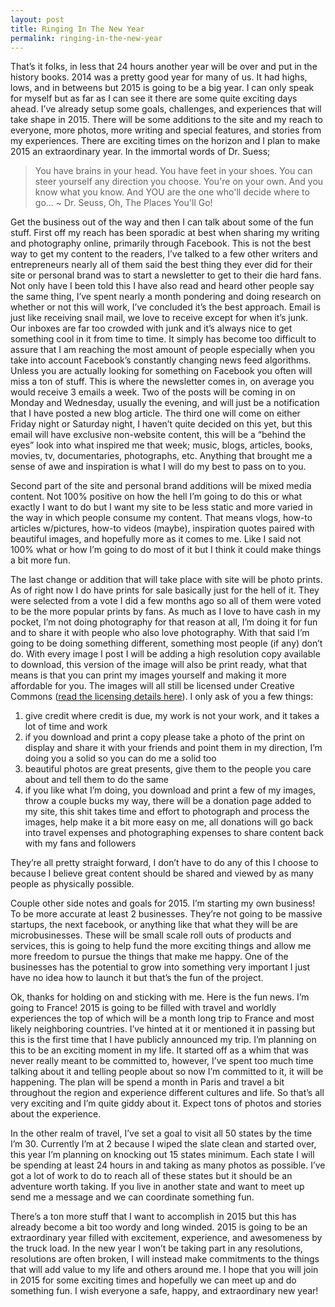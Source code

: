 ```yaml
---
layout: post
title: Ringing In The New Year
permalink: ringing-in-the-new-year
---
```




That’s it folks, in less that 24 hours another year will be over and put in the history books. 2014 was a pretty good year for many of us. It had highs, lows, and in betweens but 2015 is going to be a big year. I can only speak for myself but as far as I can see it there are some quite exciting days ahead. I’ve already setup some goals, challenges, and experiences that will take shape in 2015. There will be some additions to the site and my reach to everyone, more photos, more writing and special features, and stories from my experiences. There are exciting times on the horizon and I plan to make 2015 an extraordinary year. In the immortal words of Dr. Suess;

> You have brains in your head. You have feet in your shoes. You can steer yourself any direction you choose. You're on your own. And you know what you know. And YOU are the one who'll decide where to go...
> ~ Dr. Seuss, Oh, The Places You'll Go!

Get the business out of the way and then I can talk about some of the fun stuff. First off my reach has been sporadic at best when sharing my writing and photography online, primarily through Facebook. This is not the best way to get my content to the readers, I’ve talked to a few other writers and entrepreneurs nearly all of them said the best thing they ever did for their site or personal brand was to start a newsletter to get to their die hard fans. Not only have I been told this I have also read and heard other people say the same thing, I’ve spent nearly a month pondering and doing research on whether or not this will work, I’ve concluded it’s the best approach. Email is just like receiving snail mail, we love to receive except for when it’s junk. Our inboxes are far too crowded with junk and it’s always nice to get something cool in it from time to time. It simply has become too difficult to assure that I am reaching the most amount of people especially when you take into account Facebook’s constantly changing news feed algorithms. Unless you are actually looking for something on Facebook you often will miss a ton of stuff. This is where the newsletter comes in, on average you would receive 3 emails a week. Two of the posts will be coming in on Monday and Wednesday, usually the evening, and will just be a notification that I have posted a new blog article. The third one will come on either Friday night or Saturday night, I haven’t quite decided on this yet, but this email will have exclusive non-website content, this will be a “behind the eyes” look into what inspired me that week; music, blogs, articles, books, movies, tv, documentaries, photographs, etc. Anything that brought me a sense of awe and inspiration is what I will do my best to pass on to you.

Second part of the site and personal brand additions will be mixed media content. Not 100% positive on how the hell I’m going to do this or what exactly I want to do but I want my site to be less static and more varied in the way in which people consume my content. That means vlogs, how-to articles w/pictures, how-to videos (maybe), inspiration quotes paired with beautiful images, and hopefully more as it comes to me. Like I said not 100% what or how I’m going to do most of it but I think it could make things a bit more fun.

The last change or addition that will take place with site will be photo prints. As of right now I do have prints for sale basically just for the hell of it. They were selected from a vote I did a few months ago so all of them were voted to be the more popular prints by fans. As much as I love to have cash in my pocket, I’m not doing photography for that reason at all, I’m doing it for fun and to share it with people who also love photography. With that said I’m going to be doing something different, something most people (if any) don’t do. With every image I post I will be adding a high resolution copy available to download, this version of the image will also be print ready, what that means is that you can print my images yourself and making it more affordable for you. The images will all still be licensed under Creative Commons ([read the licensing details here](http://www.colinrubbert.com/licensing/)). I only ask of you a few things:

1. give credit where credit is due, my work is not your work, and it takes a lot of time and work
2. if you download and print a copy please take a photo of the print on display and share it with your friends and point them in my direction, I’m doing you a solid so you can do me a solid too
3. beautiful photos are great presents, give them to the people you care about and tell them to do the same
4. if you like what I’m doing, you download and print a few of my images, throw a couple bucks my way, there will be a donation page added to my site, this shit takes time and effort to photograph and process the images, help make it a bit more easy on me, all donations will go back into travel expenses and photographing expenses to share content back with my fans and followers

They’re all pretty straight forward, I don’t have to do any of this I choose to because I believe great content should be shared and viewed by as many people as physically possible.

Couple other side notes and goals for 2015. I’m starting my own business! To be more accurate at least 2 businesses. They’re not going to be massive startups, the next facebook, or anything like that what they will be are microbusinesses. These will be small scale roll outs of products and services, this is going to help fund the more exciting things and allow me more freedom to pursue the things that make me happy. One of the businesses has the potential to grow into something very important I just have no idea how to launch it but that’s the fun of the project.

Ok, thanks for holding on and sticking with me. Here is the fun news. I’m going to France! 2015 is going to be filled with travel and worldly experiences the top of which will be a month long trip to France and most likely neighboring countries. I’ve hinted at it or mentioned it in passing but this is the first time that I have publicly announced my trip. I’m planning on this to be an exciting moment in my life. It started off as a whim that was never really meant to be committed to, however, I’ve spent too much time talking about it and telling people about so now I’m committed to it, it will be happening. The plan will be spend a month in Paris and travel a bit throughout the region and experience different cultures and life. So that’s all very exciting and I’m quite giddy about it. Expect tons of photos and stories about the experience.

In the other realm of travel, I’ve set a goal to visit all 50 states by the time I’m 30. Currently I’m at 2 because I wiped the slate clean and started over, this year I’m planning on knocking out 15 states minimum. Each state I will be spending at least 24 hours in and taking as many photos as possible. I’ve got a lot of work to do to reach all of these states but it should be an adventure worth taking. If you live in another state and want to meet up send me a message and we can coordinate something fun.

There’s a ton more stuff that I want to accomplish in 2015 but this has already become a bit too wordy and long winded. 2015 is going to be an extraordinary year filled with excitement, experience, and awesomeness by the truck load. In the new year I won’t be taking part in any resolutions, resolutions are often broken, I will instead make commitments to the things that will add value to my life and others around me. I hope that you will join in 2015 for some exciting times and hopefully we can meet up and do something fun. I wish everyone a safe, happy, and extraordinary new year!
